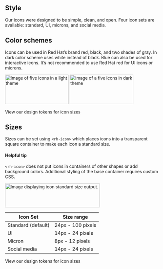 ## Style

Our icons were designed to be simple, clean, and open. Four icon sets are available: standard, UI, microns, and social media.

## Color schemes

<a id="theme"></a>

Icons can be used in Red Hat’s brand red, black, and two shades of gray. In dark color scheme uses white instead of black.
Blue can also be used for interactive icons. It’s not recommended to use Red Hat red for UI icons or microns.

<div class="grid sm-two-columns">
  <uxdot-example color-palette="lightest" width-adjustment="208px">
    <img alt="Image of five icons in a light theme"
         src="../icon-theme-light.svg"
         width="208"
         height="96">
  </uxdot-example>

  <uxdot-example color-palette="darkest" width-adjustment="208px">
    <img src="../icon-theme-dark.svg"
        alt="Image of a five icons in dark theme"
        width="208"
        height="96">
  </uxdot-example>
</div>

<rh-cta href="/tokens/icon/">View our design tokens for icon sizes</rh-cta>

## Sizes

Sizes can be set using `<rh-icon>` which places icons into a transparent
square container to make each icon a standard size.

<rh-alert state="info">
  <h4 slot="header">Helpful tip</h4>
  <p><code>&lt;rh-icon&gt;</code> does not put icons in containers of other shapes or add background colors. Additional styling of the base container requires custom CSS.</p>
</rh-alert>

<uxdot-example color-palette="lightest" width-adjustment="308px">
  <img alt="Image displaying icon standard size output."
       src="../icon-sizes.svg"
       width="310"
       height="78">
</uxdot-example>

<rh-table>

| Icon Set           | Size range        |
| ------------------ | ----------------- |
| Standard (default) | 24px - 100 pixels |
| UI                 | 14px - 24 pixels  |
| Micron             | 8px - 12 pixels   |
| Social media       | 14px - 24 pixels  |

</rh-table>

<rh-cta href="/tokens/icon/">View our design tokens for icon sizes</rh-cta>
